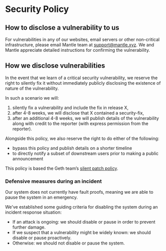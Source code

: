 # Security Policy

## How to disclose a vulnerability to us

For vulnerabilities in any of our websites, email servers or other non-critical infrastructure, please email Mantle team at [support@mantle.xyz](`support@mantle.xyz`). We and Mantle appreciate detailed instructions for confirming the vulnerability.

## How we disclose vulnerabilities

In the event that we learn of a critical security vulnerability, we reserve the right to
silently fix it without immediately publicly disclosing the existence of nature of the vulnerability.

In such a scenario we will:

1. silently fix a vulnerability and include the fix in release X,
2. after 4-8 weeks, we will disclose that X contained a security-fix,
3. after an additional 4-8 weeks, we will publish details of the vulnerability along with credit to the reporter (with express permission from the reporter).

Alongside this policy, we also reserve the right to do either of the following:
- bypass this policy and publish details on a shorter timeline
- to directly notify a subset of downstream users prior to making a public announcement

This policy is based the Geth team’s [silent patch policy](https://geth.ethereum.org/docs/vulnerabilities/vulnerabilities#why-silent-patches).

### Defensive measures during an incident

Our system does not currently have fault proofs, meaning we are able to pause the system in an
emergency.

We've established some guiding criteria for disabling the system during an incident response
situation:

- If an attack is ongoing: we should disable or pause in order to prevent further damage.
- If we suspect that a vulnerability might be widely known: we should disable or pause proactively.
- Otherwise: we should not disable or pause the system.

